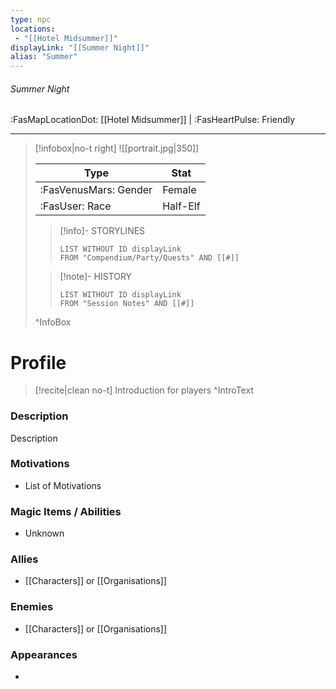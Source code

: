 ```yaml
---
type: npc
locations:
 - "[[Hotel Midsummer]]"
displayLink: "[[Summer Night]]"
alias: "Summer"
---
```

###### Summer Night
<span class="sub2">:FasMapLocationDot: [[Hotel Midsummer]] | :FasHeartPulse: Friendly </span>
___

> [!infobox|no-t right]
> ![[portrait.jpg|350]]
>
> | Type | Stat |
> | ---- | ---- |
> | :FasVenusMars: Gender | Female |
> | :FasUser: Race | Half-Elf |
>
>> [!info]- STORYLINES
>>```dataview
>>LIST WITHOUT ID displayLink
>>FROM "Compendium/Party/Quests" AND [[#]]
>
>>[!note]- HISTORY
>>```dataview
>>LIST WITHOUT ID displayLink
>>FROM "Session Notes" AND [[#]]
>
>^InfoBox

# Profile

> [!recite|clean no-t]
>	Introduction for players
>^IntroText

### Description
Description

### Motivations
- List of Motivations

### Magic Items / Abilities
- Unknown

### Allies
- [[Characters]] or [[Organisations]]

### Enemies
- [[Characters]] or [[Organisations]]

### Appearances
- 